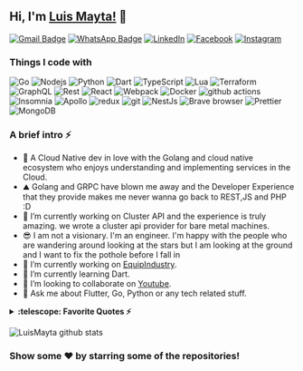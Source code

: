 ## Hi, I'm [Luis Mayta!](https://luismayta.github.io) 👋

[![Gmail Badge](https://img.shields.io/badge/-slovacus@gmail.com-c14438?style=flat-square&logo=Gmail&logoColor=white&link=mailto:slovacus@gmail.com)](mailto:slovacus@gmail.com) 
[![WhatsApp Badge](https://img.shields.io/badge/-WhatsApp-26B03D?style=flat-square&logo=WhatsApp&logoColor=white&link=https://api.whatsapp.com/send?phone=+51959196850)](https://api.whatsapp.com/send?phone=+51959196850)
<a href="https://www.linkedin.com/in/luismayta" target="_blank"><img src="https://img.shields.io/badge/LinkedIn-%230077B5.svg?&style=flat-square&logo=linkedin&logoColor=white" alt="LinkedIn"></a>
<a href="https://www.facebook.com/Luismayta" target="_blank"><img src="https://img.shields.io/badge/Facebook-%231877F2.svg?&style=flat-square&logo=facebook&logoColor=white" alt="Facebook"></a>
<a href="https://www.instagram.com/luismayta" target="_blank"><img src="https://img.shields.io/badge/Instagram-%23E4405F.svg?&style=flat-square&logo=instagram&logoColor=white" alt="Instagram"></a>

<h3>Things I code with</h3>

<p>
  <img alt="Go" src="https://img.shields.io/badge/-Go-43853d?style=flat-square&logo=Go&logoColor=white" />
  <img alt="Nodejs" src="https://img.shields.io/badge/-Nodejs-43853d?style=flat-square&logo=Node.js&logoColor=white" />
  <img alt="Python" src="https://img.shields.io/badge/-Python?style=flat-square&logo=Python&logoColor=white" />
  <img alt="Dart" src="https://img.shields.io/badge/-Dart?style=flat-square&logo=Dart&logoColor=white" />
  <img alt="TypeScript" src="https://img.shields.io/badge/-TypeScript-007ACC?style=flat-square&logo=typescript&logoColor=white" />
  <img alt="Lua" src="https://img.shields.io/badge/-Lua-007ACC?style=flat-square&logo=lua&logoColor=white" />
  <img alt="Terraform" src="https://img.shields.io/badge/-Terraform-007ACC?style=flat-square&logo=Terraform&logoColor=white" />
  <img alt="GraphQL" src="https://img.shields.io/badge/-GraphQL-E10098?style=flat-square&logo=graphql&logoColor=white" />
  <img alt="Rest" src="https://img.shields.io/badge/-Rest-E10098?style=flat-square&logo=rest&logoColor=white" />
  <img alt="React" src="https://img.shields.io/badge/-React-45b8d8?style=flat-square&logo=react&logoColor=white" />
  <img alt="Webpack" src="https://img.shields.io/badge/-Webpack-8DD6F9?style=flat-square&logo=webpack&logoColor=white" /> 
  <img alt="Docker" src="https://img.shields.io/badge/-Docker-46a2f1?style=flat-square&logo=docker&logoColor=white" />
  <img alt="github actions" src="https://img.shields.io/badge/-Github_Actions-2088FF?style=flat-square&logo=github-actions&logoColor=white" />
  <img alt="Insomnia" src="https://img.shields.io/badge/-Insomnia-5849BE?style=flat-square&logo=insomnia&logoColor=white" />
  <img alt="Apollo" src="https://img.shields.io/badge/-Apollo%20GraphQL-311C87?style=flat-square&logo=apollo-graphql&logoColor=white" />
  <img alt="redux" src="https://img.shields.io/badge/-Redux-764ABC?style=flat-square&logo=redux&logoColor=white" />
  <img alt="git" src="https://img.shields.io/badge/-Git-F05032?style=flat-square&logo=git&logoColor=white" />
  <img alt="NestJs" src="https://img.shields.io/badge/-NestJs-ea2845?style=flat-square&logo=nestjs&logoColor=white" />
  <img alt="Brave browser" src="https://img.shields.io/badge/-Brave_Browser-FB542B?style=flat-square&logo=brave&logoColor=white" />
  <img alt="Prettier" src="https://img.shields.io/badge/-Prettier-F7B93E?style=flat-square&logo=prettier&logoColor=white" />
  <img alt="MongoDB" src="https://img.shields.io/badge/-MongoDB-13aa52?style=flat-square&logo=mongodb&logoColor=white" />
</p>


### A brief intro ⚡

- 🚀 A Cloud Native dev in love with the Golang and cloud native ecosystem who enjoys understanding and implementing services in the Cloud.
- ⛰️ Golang and GRPC have blown me away and the Developer Experience that they provide makes me never wanna go back to REST,JS and PHP :D
- 🌱 I’m currently working on Cluster API and the experience is truly amazing. we wrote a cluster api provider for bare metal machines. 
- 😎 I am not a visionary. I'm an engineer. I'm happy with the people who are wandering around looking at the stars but I am looking at the ground and I want to fix the pothole before I fall in
- 🔭 I’m currently working on [EquipIndustry](https://equipindustry.com).
- 🌱 I’m currently learning Dart.
- 👯 I’m looking to collaborate on [Youtube](https://youtube.com/slovacus).
- 💬 Ask me about Flutter, Go, Python or any tech related stuff.

<details>
  <summary><b>:telescope: Favorite Quotes ⚡</b></summary>
-  See, you not only have to be a good coder to create a system like Linux, you have to be a sneaky bastard too. ~ Linus Torvalds<br />
-  The Linux philosophy is 'Laugh in the face of danger'. Oops. Wrong One. 'Do it yourself'. Yes, that's it. ~ Linus Torvalds<br />
- Microsoft isn't evil, they just make really crappy operating systems. ~ Linus Torvalds<br />
-  In real open source, you have the right to control your own destiny. ~ Linus Torvalds<br />
</details>


![LuisMayta github stats](https://github-readme-stats.vercel.app/api?username=luismayta&show_icons=true&theme=dark)


### Show some ❤️ by starring some of the repositories!
